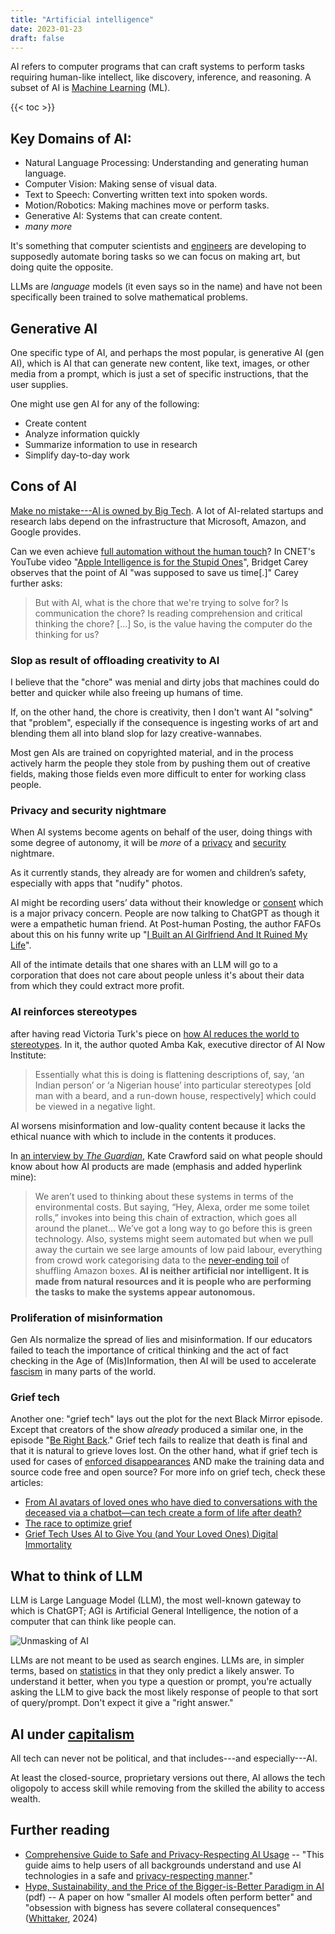 ```yaml
---
title: "Artificial intelligence"
date: 2023-01-23
draft: false
---
```


AI refers to computer programs that can craft systems to perform tasks
requiring human-like intellect, like discovery, inference, and
reasoning. A subset of AI is [Machine Learning](/ml) (ML).

{{< toc >}}

## Key Domains of AI:

- Natural Language Processing: Understanding and generating human language.
- Computer Vision: Making sense of visual data.
- Text to Speech: Converting written text into spoken words.
- Motion/Robotics: Making machines move or perform tasks.
- Generative AI: Systems that can create content.
- *many more*

It's something that computer scientists and [engineers](/engineering)
are developing to supposedly automate boring tasks so we can focus on
making art, but doing quite the opposite.

LLMs are *language* models (it even says so in the name) and have not
been specifically been trained to solve mathematical problems.

## Generative AI

One specific type of AI, and perhaps the most popular, is generative AI
(gen AI), which is AI that can generate new content, like text, images,
or other media from a prompt, which is just a set of specific
instructions, that the user supplies.

One might use gen AI for any of the following:
- Create content
- Analyze information quickly
- Summarize information to use in research
- Simplify day-to-day work

## Cons of AI

[Make no mistake---AI is owned by Big Tech](https://www.technologyreview.com/2023/12/05/1084393/make-no-mistake-ai-is-owned-by-big-tech/).
A lot of AI-related startups and research labs depend on the
infrastructure that Microsoft, Amazon, and Google provides.

Can we even achieve [full automation without the human touch](/autonomation)?
In CNET's YouTube video "[Apple Intelligence is for the Stupid Ones](https://www.youtube.com/watch?v=D0V554NyXWM)",
Bridget Carey observes that the point of AI "was supposed to save us
time[.]" Carey further asks:

> But with AI, what is the chore that we're trying to solve for? Is
> communication the chore? Is reading comprehension and critical
> thinking the chore? [...] So, is the value having the computer do the
> thinking for us?

### Slop as result of offloading creativity to AI

I believe that the "chore" was menial and dirty jobs that machines could
do better and quicker while also freeing up humans of time.

If, on the other hand, the chore is creativity, then I don't want AI
"solving" that "problem", especially if the consequence is ingesting
works of art and blending them all into bland slop for lazy
creative-wannabes.

Most gen AIs are trained on copyrighted material, and in the process
actively harm the people they stole from by pushing them out of creative
fields, making those fields even more difficult to enter for working
class people.

### Privacy and security nightmare

When AI systems become agents on behalf of the user, doing things with
some degree of autonomy, it will be *more* of a [privacy](/privacy) and
[security](/security) nightmare.

As it currently stands, they already are for women and children’s
safety, especially with apps that "nudify" photos.

AI might be recording users’ data without their knowledge or
[consent](/consent) which is a major privacy concern. People are now talking
to ChatGPT as though it were a empathetic human friend. At Post-human
Posting, the author FAFOs about this on his funny write up
"[I Built an AI Girlfriend And It Ruined My Life](https://posthuman.blog/i-made-an-ai-gf/)".

All of the intimate details that one shares with an LLM will go to a
corporation that does not care about people unless it's about their data
from which they could extract more profit.

### AI reinforces stereotypes

after having read Victoria Turk's piece on
[how AI reduces the world to stereotypes](https://restofworld.org/2023/ai-image-stereotypes/).
In it, the author quoted Amba Kak, executive director of AI Now
Institute:

> Essentially what this is doing is flattening descriptions of, say, ‘an
> Indian person’ or ‘a Nigerian house’ into particular stereotypes [old
> man with a beard, and a run-down house, respectively] which
> could be viewed in a negative light.

AI worsens misinformation and low-quality content because it lacks the
ethical nuance with which to include in the contents it produces.

In [an interview by *The Guardian*](https://www.theguardian.com/technology/2021/jun/06/microsofts-kate-crawford-ai-is-neither-artificial-nor-intelligent),
Kate Crawford said on what people should know about how AI products are
made (emphasis and added hyperlink mine):

> We aren’t used to thinking about these systems in terms of the
> environmental costs. But saying, “Hey, Alexa, order me some toilet
> rolls,” invokes into being this chain of extraction, which goes all
> around the planet… We’ve got a long way to go before this is green
> technology. Also, systems might seem automated but when we pull away
> the curtain we see large amounts of low paid labour, everything from
> crowd work categorising data to the [never-ending toil](/anti-work) of
> shuffling Amazon boxes. **AI is neither artificial nor intelligent. It
> is made from natural resources and it is people who are performing the
> tasks to make the systems appear autonomous.**

### Proliferation of misinformation

Gen AIs normalize the spread of lies and misinformation. If our
educators failed to teach the importance of critical thinking and the
act of fact checking in the Age of (Mis)Information, then AI will be
used to accelerate [fascism](/fascism) in many parts of the world.

### Grief tech

Another one: "grief tech" lays out the plot for the next Black Mirror
episode. Except that creators of the show *already* produced a similar
one, in the episode "[Be Right Back](https://en.wikipedia.org/wiki/Be_Right_Back)." Grief tech fails to
realize that death is final and that it is natural to grieve loves lost.
On the other hand, what if grief tech is used for cases of [enforced disappearances](/216) AND make the training data and source code free and open source?
For more info on grief tech, check these articles:
- [From AI avatars of loved ones who have died to conversations with the deceased via a chatbot—can tech create a form of life after death?](https://www.vml.com/insight/grief-tech)
- [The race to optimize grief](https://www.vox.com/culture/23965584/grief-tech-ghostbots-ai-startups-replika-ethics)
- [Grief Tech Uses AI to Give You (and Your Loved Ones) Digital Immortality](https://singularityhub.com/2023/08/16/grief-tech-uses-ai-to-give-you-and-your-loved-ones-digital-immortality/)

## What to think of LLM

LLM is Large Language Model (LLM), the most well-known
gateway to which is ChatGPT; AGI is Artificial General Intelligence, the
notion of a computer that can think like people can.

![Unmasking of AI](/image/statistical-ai.jpeg)

LLMs are not meant to be used as search engines.
LLMs are, in simpler terms, based on [statistics](/statistics) in that
they only predict a likely answer. To understand it better, when you
type a question or prompt, you're actually asking the LLM to give back
the most likely response of people to that sort of query/prompt. Don't
expect it give a "right answer."

## AI under [capitalism](/capitalism)

All tech can never not be political, and that includes---and
especially---AI.

At least the closed-source, proprietary versions out there, AI allows
the tech oligopoly to access skill while removing from the skilled the
ability to access wealth.

## Further reading

- [Comprehensive Guide to Safe and Privacy-Respecting AI Usage](https://github.com/iAnonymous3000/ai-privacy-guide) -- "This
  guide aims to help users of all backgrounds understand and use AI
  technologies in a safe and [privacy-respecting manner](/privacy)."
- [Hype, Sustainability, and the Price of the Bigger-is-Better Paradigm in AI](https://arxiv.org/pdf/2409.14160) (pdf) -- A paper on how "smaller AI models often perform better" and "obsession with bigness has severe collateral consequences" ([Whittaker](https://mastodon.world/@Mer__edith/113197090927589168), 2024)
